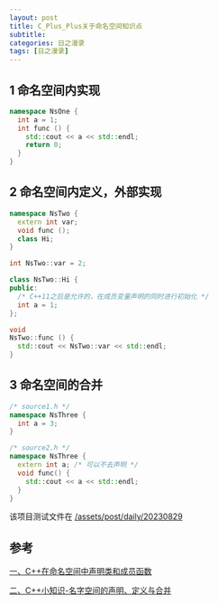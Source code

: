 ```yaml
---
layout: post
title: C_Plus_Plus关于命名空间知识点
subtitle: 
categories: 日之漫录
tags: [日之漫录]
---
```


## 1 命名空间内实现
```c++
namespace NsOne {
  int a = 1;
  int func () {
    std::cout << a << std::endl;
    return 0;
  }
}
```
## 2 命名空间内定义，外部实现
```c++
namespace NsTwo {
  extern int var;
  void func ();
  class Hi;
}
```

```c++
int NsTwo::var = 2;

class NsTwo::Hi {
public:
  /* C++11之后是允许的，在成员变量声明的同时进行初始化 */
  int a = 1;
};

void
NsTwo::func () {
  std::cout << NsTwo::var << std::endl;
}
```

## 3 命名空间的合并
```c++
/* source1.h */
namespace NsThree {
  int a = 3;
}
```

```c++
/* source2.h */
namespace NsThree {
  extern int a; /* 可以不去声明 */
  void func() {
    std::cout << a << std::endl;
  }
}
```

该项目测试文件在 [/assets/post/daily/20230829](/assets/post/daily/20230829/)

## 参考
[一、C++在命名空间中声明类和成员函数](https://blog.csdn.net/ningmengccccc/article/details/80791772)

[二、C++小知识-名字空间的声明、定义与合并](https://blog.csdn.net/rong11417/article/details/106462434)